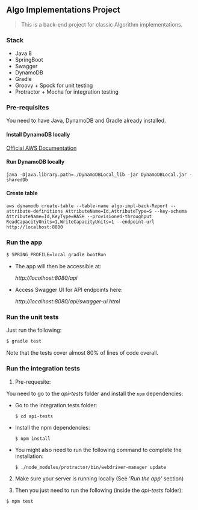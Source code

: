 ## Algo Implementations Project

> This is a back-end project for classic Algorithm implementations.

### Stack

* Java 8
* SpringBoot
* Swagger
* DynamoDB
* Gradle
* Groovy + Spock for unit testing
* Protractor + Mocha for integration testing

### Pre-requisites

You need to have Java, DynamoDB and Gradle already installed.

#### Install DynamoDB locally

[Official AWS Documentation](https://docs.aws.amazon.com/amazondynamodb/latest/developerguide/DynamoDBLocal.html)

#### Run DynamoDB locally

```
java -Djava.library.path=./DynamoDBLocal_lib -jar DynamoDBLocal.jar -sharedDb
```

#### Create table

```
aws dynamodb create-table --table-name algo-impl-back-Report --attribute-definitions AttributeName=Id,AttributeType=S --key-schema AttributeName=Id,KeyType=HASH --provisioned-throughput ReadCapacityUnits=1,WriteCapacityUnits=1 --endpoint-url http://localhost:8000
```

### Run the app

 ```sh
$ SPRING_PROFILE=local gradle bootRun
```

* The app will then be accessible at:

    _http://localhost:8080/api_

* Access Swagger UI for API endpoints here:

    _http://localhost:8080/api/swagger-ui.html_


### Run the unit tests

Just run the following:

```sh
$ gradle test
```

Note that the tests cover almost 80% of lines of code overall.

### Run the integration tests

1) Pre-requesite:

You need to go to the _api-tests_ folder and install the `npm` dependencies:

* Go to the integration tests folder:

    `$ cd api-tests`

* Install the npm dependencies:

    `$ npm install`

*  You might also need to run the following command to complete the installation:

    `$ ./node_modules/protractor/bin/webdriver-manager update`

2) Make sure your server is running locally (See _'Run the app'_ section)

3) Then you just need to run the following (inside the _api-tests_ folder):

```sh
$ npm test
```
